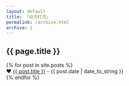 ```yaml
---
layout: default
title: 「动次打次」
permalink: /archive.html
archive: 1
---
```


<div class="mod" id="bulletin-9314111">
    <div class="hd">     
    <h2><span>{{ page.title }} </span></h2>
    </div>
<div class="bd">
{% for post in site.posts  %}
<div class="item-entry">
    <div class="title">
        ❤ <a title="{{ post.title }}" href="{{ site.baseurl }}{{ post.url }}">{{ post.title }}</a> - {{ post.date | date_to_string }}
    </div>
</div>
    {% endfor %}
</div>
</div>